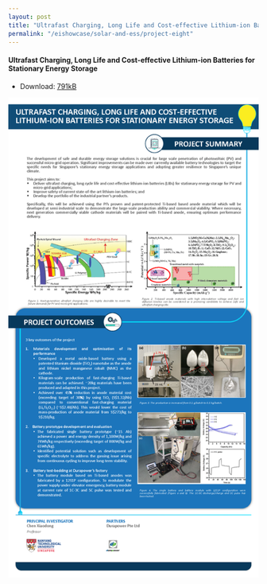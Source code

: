 ```yaml
---
layout: post
title: "Ultrafast Charging, Long Life and Cost-effective Lithium-ion Batteries for Stationary Energy Storage"
permalink: "/eishowcase/solar-and-ess/project-eight"
---
```

#### Ultrafast Charging, Long Life and Cost-effective Lithium-ion Batteries for Stationary Energy Storage
* Download: [791kB](/files/showcase/solar_ess_08.pdf)

![Ultrafast Charging, Long Life and Cost-effective Lithium-ion Batteries for Stationary Energy Storage](/images/showcase/solar_ess_08.png)
